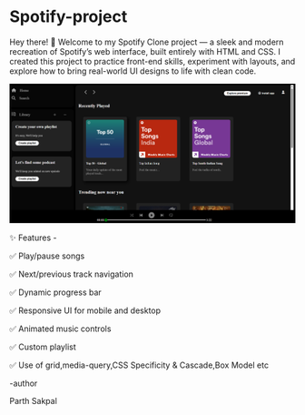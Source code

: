 # Spotify-project
Hey there! 👋  Welcome to my Spotify Clone project — a sleek and modern recreation of Spotify’s web interface, built entirely with HTML and CSS.  I created this project to practice front-end skills, experiment with layouts, and explore how to bring real-world UI designs to life with clean code.

![My Project](Photos/project.png)

✨ Features -

✅ Play/pause songs

✅ Next/previous track navigation

✅ Dynamic progress bar

✅ Responsive UI for mobile and desktop

✅ Animated music controls

✅ Custom playlist

✅ Use of grid,media-query,CSS Specificity & Cascade,Box Model etc



-author

Parth Sakpal




